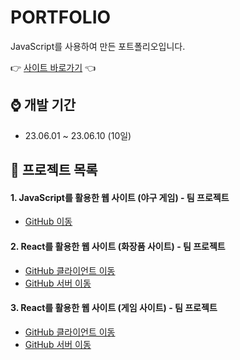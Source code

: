 
# PORTFOLIO

JavaScript를 사용하여 만든 포트폴리오입니다.

👉 [사이트 바로가기](https://sorydory.github.io) 👈

## ⌚ 개발 기간

+ 23.06.01 ~ 23.06.10 (10일)

## 🔎 프로젝트 목록

#### 1. JavaScript를 활용한 웹 사이트 (야구 게임) - 팀 프로젝트

+ [GitHub 이동](https://github.com/sorydory/JavaScript-Baseballgame)

#### 2. React를 활용한 웹 사이트 (화장품 사이트) - 팀 프로젝트

+ [GitHub 클라이언트 이동](https://github.com/sorydory/React-cosmeticshop-client)
+ [GitHub 서버 이동](https://github.com/sorydory/React-cosmeticshop-server)

#### 3. React를 활용한 웹 사이트 (게임 사이트) - 팀 프로젝트

+ [GitHub 클라이언트 이동](https://github.com/sorydory/React-nexon)
+ [GitHub 서버 이동](https://github.com/sorydory/React-nexon-server)
